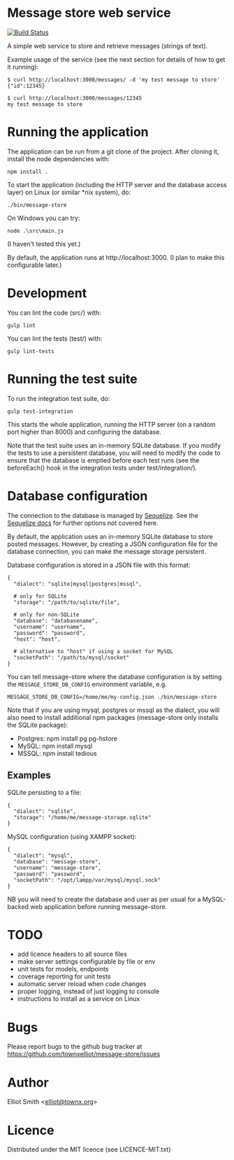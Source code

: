 # Message store web service

[![Build Status](https://travis-ci.org/townxelliot/message-store.svg?branch=master)](https://travis-ci.org/townxelliot/message-store)

A simple web service to store and retrieve messages (strings of text).

Example usage of the service (see the next section for details
of how to get it running):

    $ curl http://localhost:3000/messages/ -d 'my test message to store'
    {"id":12345}

    $ curl http://localhost:3000/messages/12345
    my test message to store

# Running the application

The application can be run from a git clone of the project. After cloning
it, install the node dependencies with:

    npm install .

To start the application (including the HTTP server and the database 
access layer) on Linux (or similar *nix system), do:

    ./bin/message-store

On Windows you can try:

    node .\src\main.js

(I haven't tested this yet.)

By default, the application runs at http://localhost:3000.
(I plan to make this configurable later.)

# Development

You can lint the code (src/) with:

    gulp lint

You can lint the tests (test/) with:

    gulp lint-tests

# Running the test suite

To run the integration test suite, do:

    gulp test-integration

This starts the whole application, running the HTTP server (on a random port
higher than 8000) and configuring the database.

Note that the test suite uses an in-memory SQLite database. If you modify the
tests to use a persistent database, you will need to modify the code to
ensure that the database is emptied before each test runs (see the beforeEach()
hook in the integration tests under test/integration/).

# Database configuration

The connection to the database is managed by
[Sequelize](http://docs.sequelizejs.com/en/latest/). See the
[Sequelize docs](http://docs.sequelizejs.com/en/latest/docs/getting-started/)
for further options not covered here.

By default, the application uses an in-memory SQLite database to store
posted messages. However, by creating a JSON configuration file for the
database connection, you can make the message storage persistent.

Database configuration is stored in a JSON file with this format:

    {
      "dialect": "sqlite|mysql|postgres|mssql",

      # only for SQLite
      "storage": "/path/to/sqlite/file",

      # only for non-SQLite
      "database": "databasename",
      "username": "username",
      "password": "password",
      "host": "host",

      # alternative to "host" if using a socket for MySQL
      "socketPath": "/path/to/mysql/socket"
    }

You can tell message-store where the database configuration is by setting
the `MESSAGE_STORE_DB_CONFIG` environment variable, e.g.

    MESSAGE_STORE_DB_CONFIG=/home/me/my-config.json ./bin/message-store

Note that if you are using mysql, postgres or mssql as the dialect, you will
also need to install additional npm packages (message-store only installs the
SQLite package):

* Postgres: npm install pg pg-hstore
* MySQL: npm install mysql
* MSSQL: npm install tedious

## Examples

SQLite persisting to a file:

    {
      "dialect": "sqlite",
      "storage": "/home/me/message-storage.sqlite"
    }

MySQL configuration (using XAMPP socket):

    {
      "dialect": "mysql",
      "database": "message-store",
      "username": "message-store",
      "password": "password",
      "socketPath": "/opt/lampp/var/mysql/mysql.sock"
    }

NB you will need to create the database and user as per usual for a MySQL-backed
web application before running message-store.

# TODO

* add licence headers to all source files
* make server settings configurable by file or env
* unit tests for models, endpoints
* coverage reporting for unit tests
* automatic server reload when code changes
* proper logging, instead of just logging to console
* instructions to install as a service on Linux

# Bugs

Please report bugs to the github bug tracker at
https://github.com/townxelliot/message-store/issues

# Author

Elliot Smith &lt;elliot@townx.org&gt;

# Licence

Distributed under the MIT licence (see LICENCE-MIT.txt)
